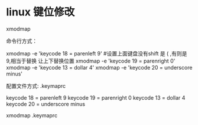 # linux 键位修改

xmodmap


命令行方式：

xmodmap -e 'keycode 18 = parenleft 9'   #设置上面键盘没有shift 是 ( ,有则是 9,相当于替换 让上下替换位置
xmodmap -e 'keycode 19 = parenright 0'
xmodmap -e 'keycode 13 = dollar 4'
xmodmap -e 'keycode 20 = underscore minus'


配置文件方式:
  .keymaprc

  keycode 18 = parenleft 9
  keycode 19 = parenright 0
  keycode 13 = dollar 4
  keycode 20 = underscore minus


  xmodmap .keymaprc
